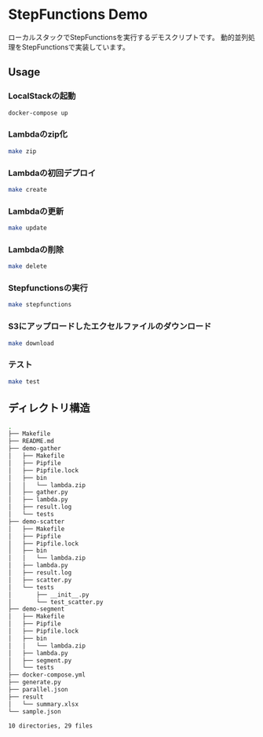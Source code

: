 # StepFunctions Demo
ローカルスタックでStepFunctionsを実行するデモスクリプトです。
動的並列処理をStepFunctionsで実装しています。

## Usage
### LocalStackの起動

```bash
docker-compose up
```

### Lambdaのzip化
```bash
make zip
```

### Lambdaの初回デプロイ
```bash
make create
```

### Lambdaの更新
```bash
make update
```

### Lambdaの削除
```bash
make delete
```

### Stepfunctionsの実行
```bash
make stepfunctions
```
### S3にアップロードしたエクセルファイルのダウンロード
```bash
make download
```

### テスト
```bash
make test
```

## ディレクトリ構造

```bash
.
├── Makefile
├── README.md
├── demo-gather
│   ├── Makefile
│   ├── Pipfile
│   ├── Pipfile.lock
│   ├── bin
│   │   └── lambda.zip
│   ├── gather.py
│   ├── lambda.py
│   ├── result.log
│   └── tests
├── demo-scatter
│   ├── Makefile
│   ├── Pipfile
│   ├── Pipfile.lock
│   ├── bin
│   │   └── lambda.zip
│   ├── lambda.py
│   ├── result.log
│   ├── scatter.py
│   └── tests
│       ├── __init__.py
│       └── test_scatter.py
├── demo-segment
│   ├── Makefile
│   ├── Pipfile
│   ├── Pipfile.lock
│   ├── bin
│   │   └── lambda.zip
│   ├── lambda.py
│   ├── segment.py
│   └── tests
├── docker-compose.yml
├── generate.py
├── parallel.json
├── result
│   └── summary.xlsx
└── sample.json

10 directories, 29 files
```
